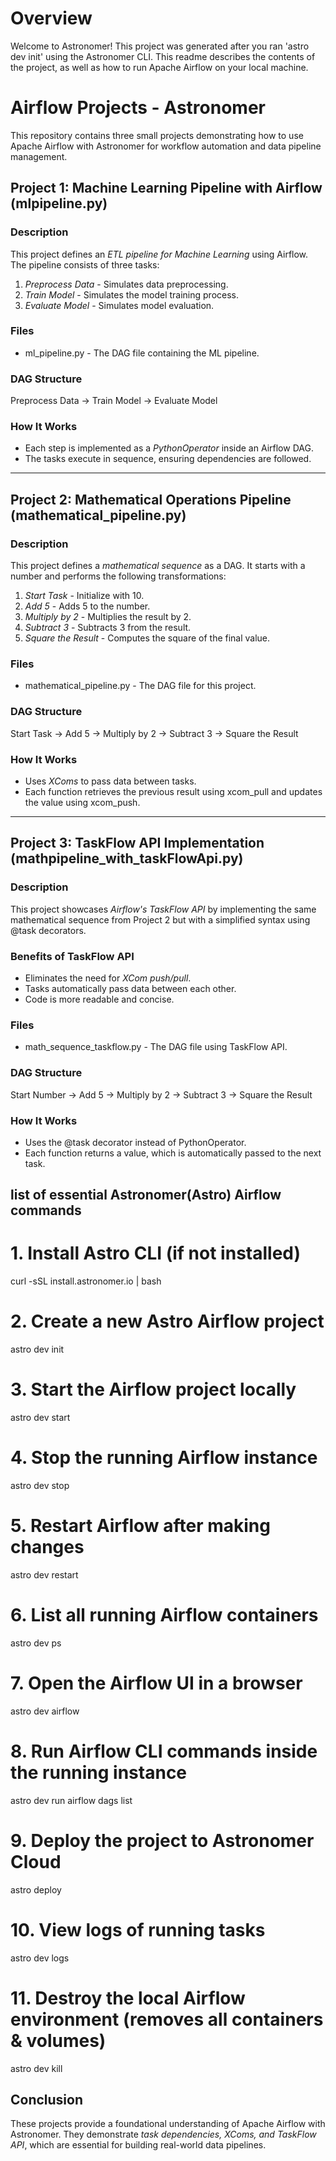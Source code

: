 Overview
========
Welcome to Astronomer! This project was generated after you ran 'astro dev init' using the Astronomer CLI. This readme describes the contents of the project, as well as how to run Apache Airflow on your local machine.

# Airflow Projects - Astronomer

This repository contains three small projects demonstrating how to use Apache Airflow with Astronomer for workflow automation and data pipeline management.

## Project 1: Machine Learning Pipeline with Airflow  (mlpipeline.py)

### Description
This project defines an *ETL pipeline for Machine Learning* using Airflow. The pipeline consists of three tasks:
1. *Preprocess Data* - Simulates data preprocessing.
2. *Train Model* - Simulates the model training process.
3. *Evaluate Model* - Simulates model evaluation.

### Files
- ml_pipeline.py - The DAG file containing the ML pipeline.

### DAG Structure

Preprocess Data → Train Model → Evaluate Model


### How It Works
- Each step is implemented as a *PythonOperator* inside an Airflow DAG.
- The tasks execute in sequence, ensuring dependencies are followed.

---

## Project 2: Mathematical Operations Pipeline (mathematical_pipeline.py)

### Description
This project defines a *mathematical sequence* as a DAG. It starts with a number and performs the following transformations:
1. *Start Task* - Initialize with 10.
2. *Add 5* - Adds 5 to the number.
3. *Multiply by 2* - Multiplies the result by 2.
4. *Subtract 3* - Subtracts 3 from the result.
5. *Square the Result* - Computes the square of the final value.

### Files
- mathematical_pipeline.py - The DAG file for this project.

### DAG Structure

Start Task → Add 5 → Multiply by 2 → Subtract 3 → Square the Result


### How It Works
- Uses *XComs* to pass data between tasks.
- Each function retrieves the previous result using xcom_pull and updates the value using xcom_push.

---

## Project 3: TaskFlow API Implementation (mathpipeline_with_taskFlowApi.py)

### Description
This project showcases *Airflow's TaskFlow API* by implementing the same mathematical sequence from Project 2 but with a simplified syntax using @task decorators.

### Benefits of TaskFlow API
- Eliminates the need for *XCom push/pull*.
- Tasks automatically pass data between each other.
- Code is more readable and concise.

### Files
- math_sequence_taskflow.py - The DAG file using TaskFlow API.

### DAG Structure

Start Number → Add 5 → Multiply by 2 → Subtract 3 → Square the Result


### How It Works
- Uses the @task decorator instead of PythonOperator.
- Each function returns a value, which is automatically passed to the next task.



## list of essential Astronomer(Astro) Airflow commands

# 1. Install Astro CLI (if not installed)
curl -sSL install.astronomer.io | bash

# 2. Create a new Astro Airflow project
astro dev init

# 3. Start the Airflow project locally
astro dev start

# 4. Stop the running Airflow instance
astro dev stop

# 5. Restart Airflow after making changes
astro dev restart

# 6. List all running Airflow containers
astro dev ps

# 7. Open the Airflow UI in a browser
astro dev airflow

# 8. Run Airflow CLI commands inside the running instance
astro dev run airflow dags list

# 9. Deploy the project to Astronomer Cloud
astro deploy

# 10. View logs of running tasks
astro dev logs

# 11. Destroy the local Airflow environment (removes all containers & volumes)
astro dev kill

## Conclusion
These projects provide a foundational understanding of Apache Airflow with Astronomer. They demonstrate *task dependencies, XComs, and TaskFlow API*, which are essential for building real-world data pipelines.

